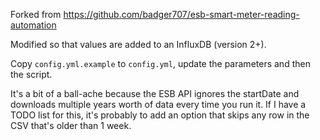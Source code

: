 Forked from https://github.com/badger707/esb-smart-meter-reading-automation

Modified so that values are added to an InfluxDB (version 2+).

Copy `config.yml.example` to `config.yml`, update the parameters and then the script.

It's a bit of a ball-ache because the ESB API ignores the startDate and downloads multiple years worth of data every time you run it. If I have a TODO list for this, it's probably to add an option that skips any row in the CSV that's older than 1 week.
